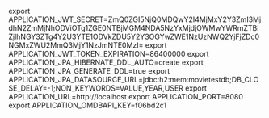 export APPLICATION_JWT_SECRET=ZmQ0ZGI5NjQ0MDQwY2I4MjMxY2Y3ZmI3MjdhN2ZmMjNhODViOTg1ZGE0NTBjMGM4NDA5NzYxMjdjOWMwYWRmZTBlZjlhNGY3ZTg4Y2U3YTE1ODVkZDU5Y2Y3OGYwZWE1NzUzNWQ2YjFjZDc0NGMxZWU2MmQ3MjY1NzJmNTE0MzI=
export APPLICATION_JWT_TOKEN_EXPIRATION=86400000
export APPLICATION_JPA_HIBERNATE_DDL_AUTO=create
export APPLICATION_JPA_GENERATE_DDL=true
export APPLICATION_JPA_DATASOURCE_URL=jdbc:h2:mem:movietestdb\;DB_CLOSE_DELAY=-1\;NON_KEYWORDS=VALUE,YEAR,USER
export APPLICATION_URL=http://localhost
export APPLICATION_PORT=8080
export APPLICATION_OMDBAPI_KEY=f06bd2c1
